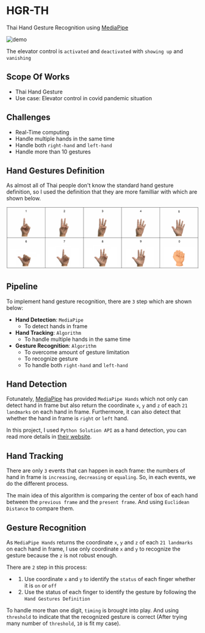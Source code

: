 # HGR-TH
Thai Hand Gesture Recognition using [MediaPipe](https://mediapipe.dev/)

![demo](demo/demo.gif)

The elevator control is `activated` and `deactivated` with `showing up` and `vanishing`

## Scope Of Works
- Thai Hand Gesture
- Use case: Elevator control in covid pandemic situation

## Challenges
- Real-Time computing
- Handle multiple hands in the same time
- Handle both `right-hand` and `left-hand`
- Handle more than 10 gestures


## Hand Gestures Definition
As almost all of Thai people don't know the standard hand gesture definition, so I used the definition that they are more familliar with which are shown below.

![definition](demo/hand_gesture_definition.png)

## Pipeline
To implement hand gesture recognition, there are `3` step which are shown below:
- **Hand Detection**: `MediaPipe`
  - To detect hands in frame
- **Hand Tracking**: `Algorithm`
  - To handle multiple hands in the same time
- **Gesture Recognition**: `Algorithm`
  - To overcome amount of gesture limitation 
  - To recognize gesture
  - To handle both `right-hand` and `left-hand`

## Hand Detection
Fotunately, [MediaPipe](https://mediapipe.dev/) has provided `MediaPipe Hands` which not only can detect hand in frame but also return the coordinate `x`, `y` and `z` of each `21 landmarks` on each hand in frame. Furthermore, it can also detect that whether the hand in frame is `right` or `left` hand.

In this project, I used `Python Solution API` as a hand detection, you can read more details in [their website](https://google.github.io/mediapipe/solutions/hands).

## Hand Tracking
There are only `3` events that can happen in each frame: the numbers of hand in frame is `increasing`, `decreasing` or `equaling`. So, in each events, we do the different process.

The main idea of this algorithm is comparing the center of box of each hand between the `previous frame` and the `present frame`. And using `Euclidean Distance` to compare them.

## Gesture Recognition
As `MediaPipe Hands` returns the coordinate `x`, `y` and `z` of each `21 landmarks` on each hand in frame, I use only coordinate `x` and `y` to recognize the gesture because the `z` is not robust enough.

There are `2` step in this process:
- 1. Use coordinate `x` and `y` to identify the `status` of each finger whether it is `on` or `off`
- 2. Use the status of each finger to identify the gesture by following the `Hand Gestures Definition`

To handle more than one digit, `timing` is brought into play. And using `threshold` to indicate that the recognized gesture is correct (After trying many number of `threshold`, `10` is fit my case).
